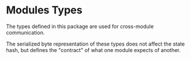 # Modules Types

The types defined in this package are used for cross-module communication.

The serialized byte representation of these types does not affect the state hash, but defines the "contract" of what one module expects of another.
